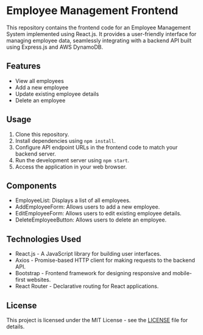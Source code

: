 # Employee Management Frontend

This repository contains the frontend code for an Employee Management System implemented using React.js. It provides a user-friendly interface for managing employee data, seamlessly integrating with a backend API built using Express.js and AWS DynamoDB.

## Features

- View all employees
- Add a new employee
- Update existing employee details
- Delete an employee

## Usage

1. Clone this repository.
2. Install dependencies using `npm install`.
3. Configure API endpoint URLs in the frontend code to match your backend server.
4. Run the development server using `npm start`.
5. Access the application in your web browser.

## Components

- EmployeeList: Displays a list of all employees.
- AddEmployeeForm: Allows users to add a new employee.
- EditEmployeeForm: Allows users to edit existing employee details.
- DeleteEmployeeButton: Allows users to delete an employee.

## Technologies Used

- React.js - A JavaScript library for building user interfaces.
- Axios - Promise-based HTTP client for making requests to the backend API.
- Bootstrap - Frontend framework for designing responsive and mobile-first websites.
- React Router - Declarative routing for React applications.

## License

This project is licensed under the MIT License - see the [LICENSE](LICENSE) file for details.
